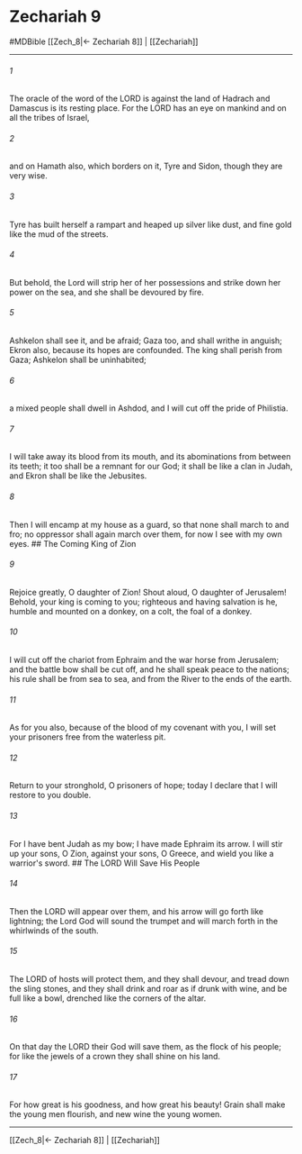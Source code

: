 # Zechariah 9
#MDBible
[[Zech_8|← Zechariah 8]] | [[Zechariah]]

***

###### 1 

The oracle of the word of the LORD is against the land of Hadrach and Damascus is its resting place. For the LORD has an eye on mankind and on all the tribes of Israel, 

###### 2 

and on Hamath also, which borders on it, Tyre and Sidon, though they are very wise. 

###### 3 

Tyre has built herself a rampart and heaped up silver like dust, and fine gold like the mud of the streets. 

###### 4 

But behold, the Lord will strip her of her possessions and strike down her power on the sea, and she shall be devoured by fire. 

###### 5 

Ashkelon shall see it, and be afraid; Gaza too, and shall writhe in anguish; Ekron also, because its hopes are confounded. The king shall perish from Gaza; Ashkelon shall be uninhabited; 

###### 6 

a mixed people shall dwell in Ashdod, and I will cut off the pride of Philistia. 

###### 7 

I will take away its blood from its mouth, and its abominations from between its teeth; it too shall be a remnant for our God; it shall be like a clan in Judah, and Ekron shall be like the Jebusites. 

###### 8 

Then I will encamp at my house as a guard, so that none shall march to and fro; no oppressor shall again march over them, for now I see with my own eyes. ## The Coming King of Zion 

###### 9 

Rejoice greatly, O daughter of Zion! Shout aloud, O daughter of Jerusalem! Behold, your king is coming to you; righteous and having salvation is he, humble and mounted on a donkey, on a colt, the foal of a donkey. 

###### 10 

I will cut off the chariot from Ephraim and the war horse from Jerusalem; and the battle bow shall be cut off, and he shall speak peace to the nations; his rule shall be from sea to sea, and from the River to the ends of the earth. 

###### 11 

As for you also, because of the blood of my covenant with you, I will set your prisoners free from the waterless pit. 

###### 12 

Return to your stronghold, O prisoners of hope; today I declare that I will restore to you double. 

###### 13 

For I have bent Judah as my bow; I have made Ephraim its arrow. I will stir up your sons, O Zion, against your sons, O Greece, and wield you like a warrior's sword. ## The LORD Will Save His People 

###### 14 

Then the LORD will appear over them, and his arrow will go forth like lightning; the Lord God will sound the trumpet and will march forth in the whirlwinds of the south. 

###### 15 

The LORD of hosts will protect them, and they shall devour, and tread down the sling stones, and they shall drink and roar as if drunk with wine, and be full like a bowl, drenched like the corners of the altar. 

###### 16 

On that day the LORD their God will save them, as the flock of his people; for like the jewels of a crown they shall shine on his land. 

###### 17 

For how great is his goodness, and how great his beauty! Grain shall make the young men flourish, and new wine the young women. 

***

[[Zech_8|← Zechariah 8]] | [[Zechariah]]
